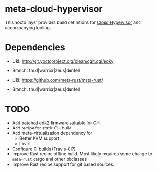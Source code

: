 # meta-cloud-hypervisor

This Yocto layer provides build definitions for [Cloud Hypervisor](https://github.com/cloud-hypervisor/cloud-hypervisor) and accompanying tooling.

# Dependencies

* URI: http://git.yoctoproject.org/clean/cgit.cgi/poky
* Branch: thud|warrior|zeus|dunfell

* URI: https://github.com/meta-rust/meta-rust/
* Branch: thud|warrior|zeus|dunfell

# TODO 

* <strike>Add patched edk2 firmware suitable for CH</strike>
* Add recipe for static CH build
* Add meta-virtualization dependency for 
  * Better KVM support
  * libvirt
* Configure CI builds (Travis-CI?)
* Improve Rust recipe offline build. Most likely requires some change to `meta-rust` cargo and other bbclasses
* Improve Rust recipe support for git based sources.
